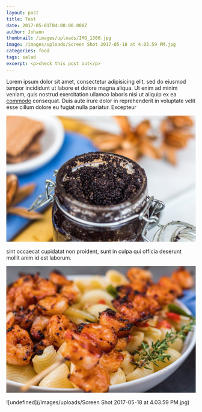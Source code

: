 ```yaml
---
layout: post
title: Test
date: 2017-05-01T04:00:00.000Z
author: Johann
thumbnail: /images/uploads/IMG_1360.jpg
image: /images/uploads/Screen Shot 2017-05-18 at 4.03.59 PM.jpg
categories: food
tags: salad
excerpt: <p>check this post out</p>
---
```

Lorem ipsum dolor sit amet, consectetur adipisicing elit, sed do eiusmod tempor incididunt ut labore et dolore magna aliqua. Ut enim ad minim veniam, quis nostrud exercitation ullamco laboris nisi ut aliquip ex ea [commodo](https://www.bbc.co.uk) consequat. Duis aute irure dolor in reprehenderit in voluptate velit esse cillum dolore eu fugiat nulla pariatur. Excepteur 


![test](/images/uploads/coffee_scrub_3.jpg)

sint occaecat cupidatat non proident, sunt in culpa qui officia deserunt mollit anim id est laborum.

![undefined](/images/uploads/grilled_shrimp_sauce_1.jpg)

![undefined](/images/uploads/Screen Shot 2017-05-18 at 4.03.59 PM.jpg)



